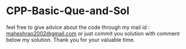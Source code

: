 # CPP-Basic-Que-and-Sol

feel free to give advice about the code through my mail id : maheshrao2002@gmail.com
or just commit you solution with comment below my solution.
Thank you for your valuable time.
